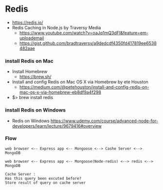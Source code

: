 # Redis
- https://redis.io/
- Redis Caching in Node.js by Traversy Media
  - https://www.youtube.com/watch?v=oaJq1mQ3dFI&feature=em-uploademail
  - https://gist.github.com/bradtraversy/a9dedcdf4350fd417819ee6538482aae

### install Redis on Mac
- Install Homebrew 
  - https://brew.sh/
- Install and config Redis on Mac OS X via Homebrew by ete Houston
  - https://medium.com/@petehouston/install-and-config-redis-on-mac-os-x-via-homebrew-eb8df9a4f298
- $> brew install redis
### install Redis on Windows
- Redis on Windows https://www.udemy.com/course/advanced-node-for-developers/learn/lecture/9679416#overview

### Flow
```
web browser <-- Express app <-- Mongoose <--> Cashe Server <--> MongoDB

web browser <-- Express app <-- Mongoose(Node-redis) <--> redis <--> MongoDB

Cache Server : 
Has this query been excuted before? 
Store result of query on cache server

```

